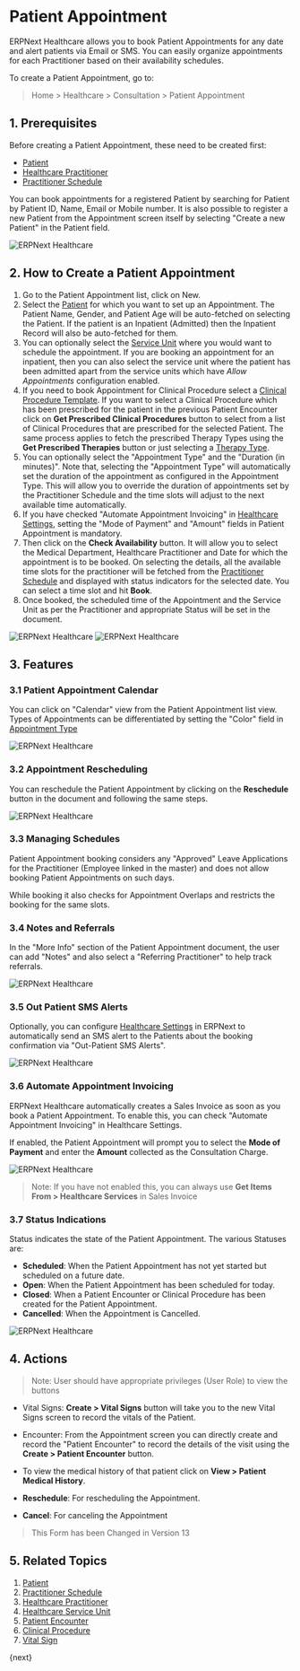 <!-- add-breadcrumbs -->
# Patient Appointment

ERPNext Healthcare allows you to book Patient Appointments for any date and alert patients via Email or SMS. You can easily organize appointments for each Practitioner based on their availability schedules.

<!-- <img class="screenshot" alt="ERPNext Healthcare" src="{{docs_base_url}}/assets/img/healthcare/appointment_calendar.png"> -->

To create a Patient Appointment, go to:

> Home > Healthcare > Consultation > Patient Appointment


## 1. Prerequisites

Before creating a Patient Appointment, these need to be created first:

* [Patient](/docs/user/manual/en/healthcare/patient)
* [Healthcare Practitioner](/docs/user/manual/en/healthcare/healthcare_practitioner)
* [Practitioner Schedule](/docs/user/manual/en/healthcare/practitioner_schedule)

You can book appointments for a registered Patient by searching for Patient by Patient ID, Name, Email or Mobile number. It is also possible to register a new Patient from the Appointment screen itself by selecting "Create a new Patient" in the Patient field.

  <img class="screenshot" alt="ERPNext Healthcare" src="{{docs_base_url}}/assets/img/healthcare/patient_appointment_link.png">

## 2. How to Create a Patient Appointment

1. Go to the Patient Appointment list, click on New.
2. Select the [Patient](/docs/user/manual/en/healthcare/patient) for which you want to set up an Appointment. The Patient Name, Gender, and Patient Age will be auto-fetched on selecting the Patient. If the patient is an Inpatient (Admitted) then the Inpatient Record will also be auto-fetched for them.
3. You can optionally select the [Service Unit](/docs/user/manual/en/healthcare/healthcare_service_unit) where you would want to schedule the appointment. If you are booking an appointment for an inpatient, then you can also select the service unit where the patient has been admitted apart from the service units which have _Allow Appointments_ configuration enabled.
4. If you need to book Appointment for Clinical Procedure select a [Clinical Procedure Template](/docs/user/manual/en/healthcare/clinical_procedure_template). If you want to select a Clinical Procedure which has been prescribed for the patient in the previous Patient Encounter click on **Get Prescribed Clinical Procedures** button to select from a list of Clinical Procedures that are prescribed for the selected Patient. The same process applies to fetch the prescribed Therapy Types using the **Get Prescribed Therapies** button or just selecting a [Therapy Type](/docs/user/manual/en/healthcare/therapy_type).
5. You can optionally select the "Appointment Type" and the "Duration (in minutes)". Note that, selecting the "Appointment Type" will automatically set the duration of the appointment as configured in the Appointment Type. This will allow you to override the duration of appointments set by the Practitioner Schedule and the time slots will adjust to the next available time automatically.
6. If you have checked "Automate Appointment Invoicing" in [Healthcare Settings](/docs/user/manual/en/healthcare/healthcare_settings), setting the "Mode of Payment" and "Amount" fields in Patient Appointment is mandatory.
7. Then click on the **Check Availability** button. It will allow you to select the Medical Department, Healthcare Practitioner and Date for which the appointment is to be booked. On selecting the details, all the available time slots for the practitioner will be fetched from the [Practitioner Schedule](/docs/user/manual/en/healthcare/practitioner_schedule) and displayed with status indicators for the selected date. You can select a time slot and hit **Book**.
8. Once booked, the scheduled time of the Appointment and the Service Unit as per the Practitioner and appropriate Status will be set in the document.

<img class="screenshot" alt="ERPNext Healthcare" src="{{docs_base_url}}/assets/img/healthcare/check_availability.png">

<img class="screenshot" alt="ERPNext Healthcare" src="{{docs_base_url}}/assets/img/healthcare/appointment.png">

## 3. Features

### 3.1 Patient Appointment Calendar

You can click on "Calendar" view from the Patient Appointment list view. Types of Appointments can be differentiated by setting the "Color" field in [Appointment Type](/docs/user/manual/en/healthcare/appointment_type)

<img class="screenshot" alt="ERPNext Healthcare" src="{{docs_base_url}}/assets/img/healthcare/healthcare-appointments.png">

### 3.2 Appointment Rescheduling

You can reschedule the Patient Appointment by clicking on the **Reschedule** button in the document and following the same steps.

<img class="screenshot" alt="ERPNext Healthcare" src="{{docs_base_url}}/assets/img/healthcare/reschedule.png">

### 3.3 Managing Schedules

Patient Appointment booking considers any "Approved" Leave Applications for the Practitioner (Employee linked in the master) and does not allow booking Patient Appointments on such days.

While booking it also checks for Appointment Overlaps and restricts the booking for the same slots.

### 3.4 Notes and Referrals

In the "More Info" section of the Patient Appointment document, the user can add "Notes" and also select a "Referring Practitioner" to help track referrals.

<img class="screenshot" alt="ERPNext Healthcare" src="{{docs_base_url}}/assets/img/healthcare/more_info.png">

### 3.5 Out Patient SMS Alerts

Optionally, you can configure [Healthcare Settings](/docs/user/manual/en/healthcare/healthcare_settings) in ERPNext to automatically send an SMS alert to the Patients about the booking confirmation via "Out-Patient SMS Alerts".

<img class="screenshot" alt="ERPNext Healthcare" src="{{docs_base_url}}/assets/img/healthcare/outpatient_sms_alert.png">

### 3.6 Automate Appointment Invoicing
ERPNext Healthcare automatically creates a Sales Invoice as soon as you book a Patient Appointment. To enable this, you can check "Automate Appointment Invoicing" in Healthcare Settings.

If enabled, the Patient Appointment will prompt you to select the **Mode of Payment** and enter the **Amount** collected as the Consultation Charge.

<img class="screenshot" alt="ERPNext Healthcare" src="{{docs_base_url}}/assets/img/healthcare/automate_invoicing.png">

> Note: If you have not enabled this, you can always use **Get Items From > Healthcare Services** in Sales Invoice

### 3.7 Status Indications

Status indicates the state of the Patient Appointment. The various Statuses are:

- **Scheduled**: When the Patient Appointment has not yet started but scheduled on a future date.
- **Open**: When the Patient Appointment has been scheduled for today.
- **Closed**: When a Patient Encounter or Clinical Procedure has been created for the Patient Appointment.
- **Cancelled**: When the Appointment is Cancelled.

<img class="screenshot" alt="ERPNext Healthcare" src="{{docs_base_url}}/assets/img/healthcare/status.png">


## 4. Actions

> Note: User should have appropriate privileges (User Role) to view the buttons

  * Vital Signs: **Create > Vital Signs** button will take you to the new Vital Signs screen to record the vitals of the Patient.

  * Encounter: From the Appointment screen you can directly create and record the "Patient Encounter" to record the details of the visit using the **Create > Patient Encounter** button.

  * To view the medical history of that patient click on **View > Patient Medical History**.

  * **Reschedule**: For rescheduling the Appointment.

  * **Cancel**: For canceling the Appointment

> This Form has been Changed in Version 13

## 5. Related Topics
1. [Patient](/docs/user/manual/en/healthcare/patient)
1. [Practitioner Schedule](/docs/user/manual/en/healthcare/practitioner_schedule)
1. [Healthcare Practitioner](/docs/user/manual/en/healthcare/healthcare_practitioner)
1. [Healthcare Service Unit](/docs/user/manual/en/healthcare/healthcare_service_unit)
1. [Patient Encounter](/docs/user/manual/en/healthcare/patient_encounter)
1. [Clinical Procedure](/docs/user/manual/en/healthcare/clinical_procedure)
1. [Vital Sign](/docs/user/manual/en/healthcare/vital_signs)

{next}
